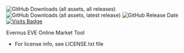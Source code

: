 ![GitHub Downloads (all assets, all releases)](https://img.shields.io/github/downloads/slysmoke/evernus/total)
![GitHub Downloads (all assets, latest release)](https://img.shields.io/github/downloads/slysmoke/evernus/latest/total)
![GitHub Release Date](https://img.shields.io/github/release-date/slysmoke/evernus)
[![Visits Badge](https://badges.pufler.dev/visits/slysmoke/evernus)](https://badges.pufler.dev)


Evernus
EVE Online Market Tool


* For license info, see LICENSE.txt file
